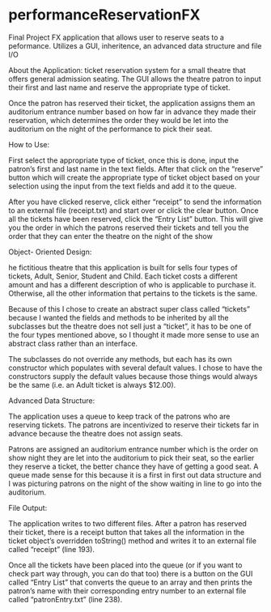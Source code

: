 # performanceReservationFX
Final Project FX application that allows user to reserve seats to a peformance. Utilizes a GUI, inheritence, an advanced data structure and file I/O

About the Application:
ticket reservation system for a small theatre that offers general admission seating. The GUI allows the theatre patron to input their first and last name and reserve the appropriate type of ticket.

Once the patron has reserved their ticket, the application assigns them an auditorium entrance number based on how far in advance they made their reservation, which determines the order they would be let into the auditorium on the night of the performance to pick their seat.

How to Use:

First select the appropriate type of ticket, once this is done, input the patron’s first and last name in the text fields. After that click on the “reserve” button which will create the appropriate type of ticket object based on your selection using the input from the text fields and add it to the queue. 

After you have clicked reserve, click either “receipt” to send the information to an external file (receipt.txt) and start over or click the clear button. Once all the tickets have been reserved, click the “Entry List” button. This will give you the order in which the patrons reserved their tickets and tell you the order that they can enter the theatre on the night of the show

Object- Oriented Design:

he fictitious theatre that this application is built for sells four types of tickets, Adult, Senior, Student and Child. Each ticket costs a different amount and has a different description of who is applicable to purchase it. Otherwise, all the other information that pertains to the tickets is the same. 

Because of this I chose to create an abstract super class called “tickets” because I wanted the fields and methods to be inherited by all the subclasses but the theatre does not sell just a “ticket”, it has to be one of the four types mentioned above, so I thought it made more sense to use an abstract class rather than an interface.

The subclasses do not override any methods, but each has its own constructor which populates with several default values. I chose to have the constructors supply the default values because those things would always be the same (i.e. an Adult ticket is always $12.00). 

Advanced Data Structure:

The application uses a queue to keep track of the patrons who are reserving tickets. The patrons are incentivized to reserve their tickets far in advance because the theatre does not assign seats. 

Patrons are assigned an auditorium entrance number which is the order on show night they are let into the auditorium to pick their seat, so the earlier they reserve a ticket, the better chance they have of getting a good seat. A queue made sense for this because it is a first in first out data structure and I was picturing patrons on the night of the show waiting in line to go into the auditorium.

File Output:

The application writes to two different files. After a patron has reserved their ticket, there is a receipt button that takes all the information in the ticket object’s overridden toString() method and writes it to an external file called “receipt” (line 193).

Once all the tickets have been placed into the queue (or if you want to check part way through, you can do that too) there is a button on the GUI called “Entry List” that converts the queue to an array and then prints the patron’s name with their corresponding entry number to  an external file called “patronEntry.txt” (line 238). 




